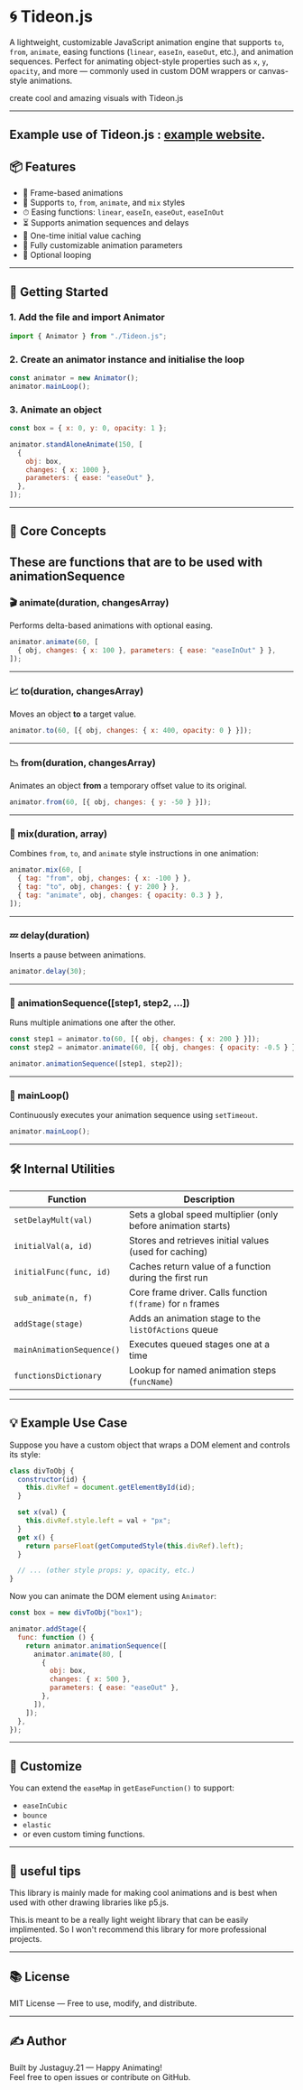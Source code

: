# 🌀 Tideon.js

A lightweight, customizable JavaScript animation engine that supports `to`, `from`, `animate`, easing functions (`linear`, `easeIn`, `easeOut`, etc.), and animation sequences. Perfect for animating object-style properties such as `x`, `y`, `opacity`, and more — commonly used in custom DOM wrappers or canvas-style animations.

create cool and amazing visuals with Tideon.js

---

## Example use of Tideon.js : [example website](https://simonmat21.github.io/Tideon-animation-library/).

## 📦 Features

- 🔁 Frame-based animations
- 🎯 Supports `to`, `from`, `animate`, and `mix` styles
- ⏱ Easing functions: `linear`, `easeIn`, `easeOut`, `easeInOut`
- ⏳ Supports animation sequences and delays
- 🧠 One-time initial value caching
- 🧩 Fully customizable animation parameters
- 🔂 Optional looping

---

## 🚀 Getting Started

### 1. Add the file and import Animator

```js
import { Animator } from "./Tideon.js";
```

### 2. Create an animator instance and initialise the loop

```js
const animator = new Animator();
animator.mainLoop();
```

### 3. Animate an object

```js
const box = { x: 0, y: 0, opacity: 1 };

animator.standAloneAnimate(150, [
  {
    obj: box,
    changes: { x: 1000 },
    parameters: { ease: "easeOut" },
  },
]);
```

---

## 🧠 Core Concepts

## These are functions that are to be used with animationSequence

### 🎬 animate(duration, changesArray)

Performs delta-based animations with optional easing.

```js
animator.animate(60, [
  { obj, changes: { x: 100 }, parameters: { ease: "easeInOut" } },
]);
```

---

### 📈 to(duration, changesArray)

Moves an object **to** a target value.

```js
animator.to(60, [{ obj, changes: { x: 400, opacity: 0 } }]);
```

---

### 📉 from(duration, changesArray)

Animates an object **from** a temporary offset value to its original.

```js
animator.from(60, [{ obj, changes: { y: -50 } }]);
```

---

### 🧪 mix(duration, array)

Combines `from`, `to`, and `animate` style instructions in one animation:

```js
animator.mix(60, [
  { tag: "from", obj, changes: { x: -100 } },
  { tag: "to", obj, changes: { y: 200 } },
  { tag: "animate", obj, changes: { opacity: 0.3 } },
]);
```

---

### 💤 delay(duration)

Inserts a pause between animations.

```js
animator.delay(30);
```

---

### 🧵 animationSequence([step1, step2, ...])

Runs multiple animations one after the other.

```js
const step1 = animator.to(60, [{ obj, changes: { x: 200 } }]);
const step2 = animator.animate(60, [{ obj, changes: { opacity: -0.5 } }]);

animator.animationSequence([step1, step2]);
```

---

### 🔁 mainLoop()

Continuously executes your animation sequence using `setTimeout`.

```js
animator.mainLoop();
```

---

## 🛠 Internal Utilities

| Function                  | Description                                                   |
| ------------------------- | ------------------------------------------------------------- |
| `setDelayMult(val)`       | Sets a global speed multiplier (only before animation starts) |
| `initialVal(a, id)`       | Stores and retrieves initial values (used for caching)        |
| `initialFunc(func, id)`   | Caches return value of a function during the first run        |
| `sub_animate(n, f)`       | Core frame driver. Calls function `f(frame)` for `n` frames   |
| `addStage(stage)`         | Adds an animation stage to the `listOfActions` queue          |
| `mainAnimationSequence()` | Executes queued stages one at a time                          |
| `functionsDictionary`     | Lookup for named animation steps (`funcName`)                 |

---

## 💡 Example Use Case

Suppose you have a custom object that wraps a DOM element and controls its style:

```js
class divToObj {
  constructor(id) {
    this.divRef = document.getElementById(id);
  }

  set x(val) {
    this.divRef.style.left = val + "px";
  }
  get x() {
    return parseFloat(getComputedStyle(this.divRef).left);
  }

  // ... (other style props: y, opacity, etc.)
}
```

Now you can animate the DOM element using `Animator`:

```js
const box = new divToObj("box1");

animator.addStage({
  func: function () {
    return animator.animationSequence([
      animator.animate(80, [
        {
          obj: box,
          changes: { x: 500 },
          parameters: { ease: "easeOut" },
        },
      ]),
    ]);
  },
});
```

---

## 🔧 Customize

You can extend the `easeMap` in `getEaseFunction()` to support:

- `easeInCubic`
- `bounce`
- `elastic`
- or even custom timing functions.

---

## 🔧 useful tips

This library is mainly made for making cool animations and is best when used with other drawing libraries like p5.js.

This.is meant to be a really light weight library that can be easily implimented. So I won't recommend this library for more professional projects.

---

## 📚 License

MIT License — Free to use, modify, and distribute.

---

## ✍️ Author

Built by Justaguy.21 — Happy Animating!  
Feel free to open issues or contribute on GitHub.
